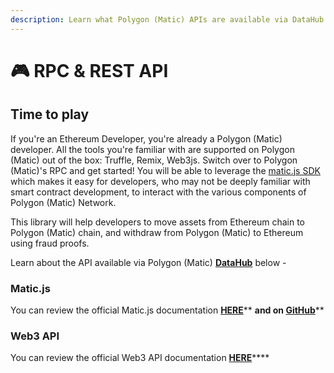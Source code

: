 ```yaml
---
description: Learn what Polygon (Matic) APIs are available via DataHub and how to use them
---
```


# 🎮 RPC & REST API

## Time to play

If you're an Ethereum Developer, you're already a Polygon (Matic) developer. All the tools you're familiar with are supported on Polygon (Matic) out of the box: Truffle, Remix, Web3js. Switch over to Polygon (Matic)'s RPC and get started! You will be able to leverage the [matic.js SDK](https://github.com/maticnetwork/matic.js) which makes it easy for developers, who may not be deeply familiar with smart contract development, to interact with the various components of Polygon (Matic) Network.

This library will help developers to move assets from Ethereum chain to Polygon (Matic) chain, and withdraw from Polygon (Matic) to Ethereum using fraud proofs.

Learn about the API available via Polygon (Matic) [**DataHub**](https://datahub.figment.io/sign\_up?service=matic) below -

### Matic.js

You can review the official Matic.js documentation [**HERE**](https://maticnetwork.github.io/matic.js/docs/)** **and on [**GitHub**](https://github.com/maticnetwork/matic.js)****

### Web3 API

You can review the official Web3 API documentation [**HERE**](https://web3js.readthedocs.io/en/v1.3.0/web3.html)****
